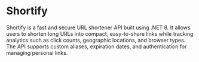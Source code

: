 # Shortify
Shortify is a fast and secure URL shortener API built using .NET 8. It allows users to shorten long URLs into compact, easy-to-share links while tracking analytics such as click counts, geographic locations, and browser types. The API supports custom aliases, expiration dates, and authentication for managing personal links.
